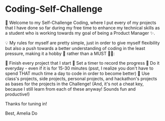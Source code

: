 # Coding-Self-Challenge

💪 Welcome to my Self-Challenge Coding, where I put every of my projects that I have done so far during my free time to enhance my technical skills as a student who is working towards my goal of being a Product Manager ✨. 

💡 My rules for myself are pretty simple, just in order to give myself flexibility but also a push towards a better understanding of coding in the least pressure, making it a hobby 🥳 rather than a MUST 😵‍💫: 

📌 Finish every project that I start
📌 Set a timer to record the progress
📌 Do it everyday - even if it is for 15-30 minutes (psst, I realize you don't have to spend THAT much time a day to code in order to become better) 
📌 Use class's projects, side projects, personal projects, and hackathon's projects as bases for the projects in the Challenge! (And, it's not a cheat key, because I still learn from each of these anyway! Sounds fun and productive!)

Thanks for tuning in!

Best, 
Amelia Do
